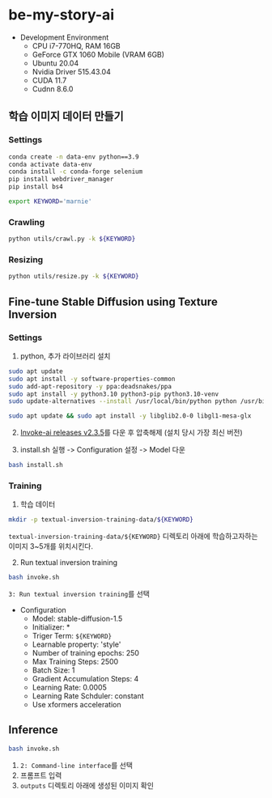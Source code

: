 # be-my-story-ai

- Development Environment
    - CPU i7-770HQ, RAM 16GB  
    - GeForce GTX 1060 Mobile (VRAM 6GB)
    - Ubuntu 20.04  
    - Nvidia Driver 515.43.04  
    - CUDA 11.7  
    - Cudnn 8.6.0

## 학습 이미지 데이터 만들기
### Settings

```bash
conda create -n data-env python==3.9
conda activate data-env
conda install -c conda-forge selenium
pip install webdriver_manager
pip install bs4
```

```bash
export KEYWORD='marnie'
```

### Crawling

```bash
python utils/crawl.py -k ${KEYWORD}
```

### Resizing

```bash
python utils/resize.py -k ${KEYWORD}
```


## Fine-tune Stable Diffusion using Texture Inversion

### Settings
1. python, 추가 라이브러리 설치
```bash
sudo apt update
sudo apt install -y software-properties-common
sudo add-apt-repository -y ppa:deadsnakes/ppa
sudo apt install -y python3.10 python3-pip python3.10-venv
sudo update-alternatives --install /usr/local/bin/python python /usr/bin/python3.10 3

sudo apt update && sudo apt install -y libglib2.0-0 libgl1-mesa-glx

```
2. [Invoke-ai releases v2.3.5](https://github.com/invoke-ai/InvokeAI/releases/tag/v2.3.5)를 다운 후 압축해제 (설치 당시 가장 최신 버전)

3. install.sh 실행 -> Configuration 설정 -> Model 다운
```bash
bash install.sh
```

### Training
1. 학습 데이터
```bash
mkdir -p textual-inversion-training-data/${KEYWORD}
```
`textual-inversion-training-data/${KEYWORD}` 디렉토리 아래에 학습하고자하는 이미지 3~5개를 위치시킨다.

2. Run textual inversion training


```bash
bash invoke.sh
```
`3: Run textual inversion training`를 선택

- Configuration
    - Model: stable-diffusion-1.5
    - Initializer: *
    - Triger Term: `${KEYWORD}`
    - Learnable property: 'style'
    - Number of training epochs: 250
    - Max Training Steps: 2500
    - Batch Size: 1
    - Gradient Accumulation Steps: 4
    - Learning Rate: 0.0005
    - Learning Rate Schduler: constant
    - Use xformers acceleration

## Inference

```bash
bash invoke.sh
```
1. `2: Command-line interface`를 선택
2. 프롬프트 입력
3. `outputs` 디렉토리 아래에 생성된 이미지 확인
